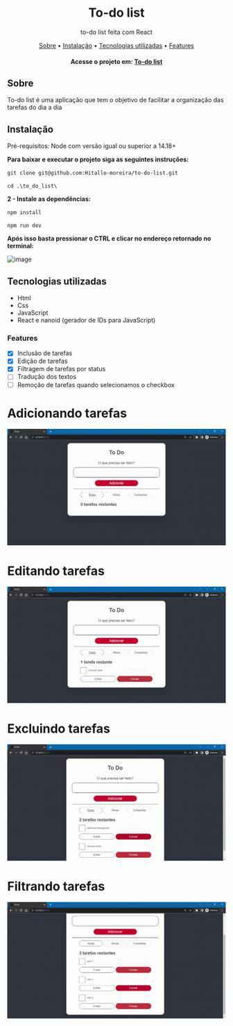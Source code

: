# <h1 align="center">To-do list</h1>
<p align="center">
to-do list feita com React</p>

<p align="center">
  <a href="#sobre">Sobre</a> • 
  <a href="#instalacao">Instalação</a> • 
  <a href="#tecnologias">Tecnologias utilizadas</a> • 
  <a href="#features">Features</a>
</p>
<h4 align="center"> 
	Acesse o projeto em: <a href="https://htodolsist.netlify.app/" target="_blank">To-do list</a>
</h4>

<h2 id="sobre">Sobre</h2>
<p>To-do list é uma aplicação que tem o objetivo de facilitar a organização das tarefas do dia a dia</p>

<h2 id="instalacao">Instalação</h2>
<p>Pré-requisitos: Node com versão igual ou superior a 14.18+</p>
<b>Para baixar e executar o projeto siga as seguintes instruções:</b>

```
git clone git@github.com:Hitallo-moreira/to-do-list.git
```
```
cd .\to_do_list\
```

<b>2 - Instale as dependências:</b>

```
npm install
```

```
npm run dev
```

<b>Após isso basta pressionar o CTRL e clicar no endereço retornado no terminal:</b>


![image](https://user-images.githubusercontent.com/47642635/224452567-78487d30-a283-4d64-a2ef-092a389c52bd.png)


<h2 id="tecnologias">Tecnologias utilizadas</h2>
<ul>
<li>Html</li>
<li>Css</li>
<li>JavaScript</li>
<li>React e nanoid (gerador de IDs para JavaScript)</li>
</ul>

<h3 id="features">Features</h3>

- [x] Inclusão de tarefas
- [x] Edição de tarefas
- [x] Filtragem de tarefas por status
- [ ] Tradução dos textos
- [ ] Remoção de tarefas quando selecionamos o checkbox

# Adicionando tarefas
![](https://github.com/Hitallo-moreira/to-do-list/blob/main/add.gif)

# Editando tarefas
![](https://github.com/Hitallo-moreira/to-do-list/blob/main/edit.gif)

# Excluindo tarefas
![](https://github.com/Hitallo-moreira/to-do-list/blob/main/delete.gif)

# Filtrando tarefas
![](https://github.com/Hitallo-moreira/to-do-list/blob/main/filter.gif)
